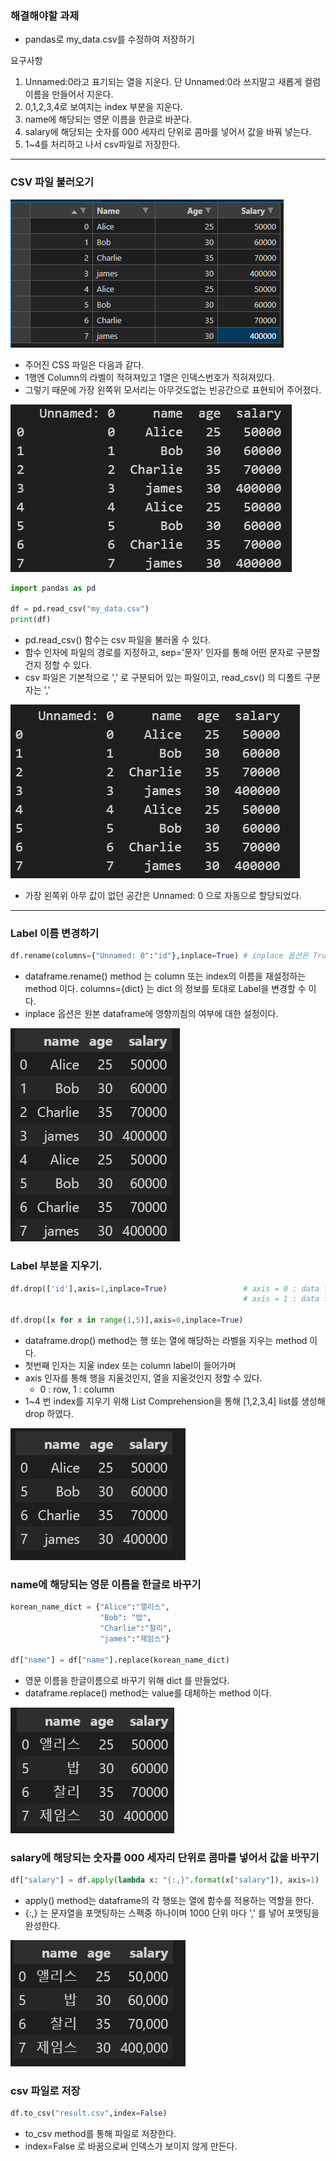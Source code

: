 ### 해결해야할 과제
- pandas로 my_data.csv를 수정하여 저장하기
  
요구사항
1. Unnamed:0라고 표기되는 열을 지운다. 단 Unnamed:0라 쓰지말고 새롭게 컬럼 이름을 만들어서 지운다.
2. 0,1,2,3,4로 보여지는 index 부분을 지운다.
3. name에 해당되는 영문 이름을 한글로 바꾼다.
4. salary에 해당되는 숫자를 000 세자리 단위로 콤마를 넣어서 값을 바꿔 넣는다.
5. 1~4를 처리하고 나서 csv파일로 저장한다.
---
### CSV 파일 불러오기

![Alt text](image/image1.png)

- 주어진 CSS 파일은 다음과 같다.
- 1행엔 Column의 라벨이 적혀져있고 1열은 인덱스번호가 적혀져있다.
- 그렇기 때문에 가장 왼쪽위 모서리는 아무것도없는 빈공간으로 표현되어 주어졌다.

![Alt text](image/image2.png)

```python
import pandas as pd

df = pd.read_csv("my_data.csv")
print(df)
``` 
- pd.read_csv() 함수는 csv 파일을 불러올 수 있다.
- 함수 인자에 파일의 경로를 지정하고, sep='문자' 인자를 통해 어떤 문자로 구분할건지 정할 수 있다. 
- csv 파일은 기본적으로 ',' 로 구분되어 있는 파일이고, read_csv() 의 디폴트 구분자는 ',' 
  
![Alt text](image/image3.png)

- 가장 왼쪽위 아무 값이 없던 공간은 Unnamed: 0 으로 자동으로 할당되었다.
---
### Label 이름 변경하기
```python
df.rename(columns={"Unnamed: 0":"id"},inplace=True) # inplace 옵션은 True : 원본에 영향, False : 복제 생성
```
- dataframe.rename() method 는 column 또는 index의 이름을 재설정하는 method 이다. columns={dict} 는 dict 의 정보를 토대로 Label을 변경할 수 이다.
- inplace 옵션은 원본 dataframe에 영향끼침의 여부에 대한 설정이다.
  
![Alt text](image/image4.png)

### Label 부분을 지우기.
```python
df.drop(['id'],axis=1,inplace=True)                 # axis = 0 : data freme의 row 삭제     첫번째 인자는 index 의 value가 됩니다.
                                                    # axis = 1 : data frame의 column 삭제  첫번째 인자는 label
                          
df.drop([x for x in range(1,5)],axis=0,inplace=True)
```
- dataframe.drop() method는 행 또는 열에 해당하는 라벨을 지우는 method 이다.
- 첫번째 인자는 지울 index 또는 column label이 들어가며 
- axis 인자를 통해 행을 지울것인지, 열을 지울것인지 정할 수 있다.
  - 0 : row, 1 : column
- 1~4 번 index를 지우기 위해 List Comprehension을 통해 [1,2,3,4] list를 생성해 drop 하였다.
  
![Alt text](image/image5.png)

### name에 해당되는 영문 이름을 한글로 바꾸기

``` python
korean_name_dict = {"Alice":"앨리스",
                    "Bob": "밥",
                    "Charlie":"찰리",
                    "james":"제임스"}

df["name"] = df["name"].replace(korean_name_dict)
```
- 영문 이름을 한글이름으로 바꾸기 위해 dict 를 만들었다.
- dataframe.replace() method는 value를 대체하는 method 이다.
  
![Alt text](image/image6.png)

### salary에 해당되는 숫자를 000 세자리 단위로 콤마를 넣어서 값을 바꾸기

```Python
df["salary"] = df.apply(lambda x: "{:,}".format(x["salary"]), axis=1)
```

- apply() method는 dataframe의 각 행또는 열에 함수를 적용하는 역할을 한다.
- {:,} 는 문자열을 포맷팅하는 스펙중 하나이며 1000 단위 마다 ',' 를 넣어 포맷팅을 완성한다.

![Alt text](image/image7.png)

### csv 파일로 저장
```python 
df.to_csv("result.csv",index=False)
```
- to_csv method를 통해 파일로 저장한다.
- index=False 로 바꿈으로써 인덱스가 보이지 않게 만든다.